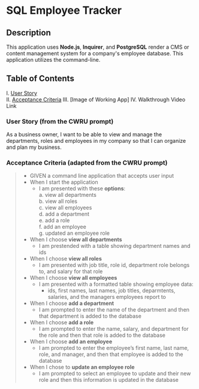 # SQL Employee Tracker

## Description
This application uses **Node.js**, **Inquirer**, and **PostgreSQL** render a CMS or content management system for a company's employee database.  This application utilizes the command-line.

## Table of Contents
I. [User Story](#user-story-from-the-cwru-prompt) <br>
II. [Acceptance Criteria](#acceptance-criteria-adapted-from-the-cwru-prompt)
III. [Image of Working App]
IV. Walkthrough Video Link

### User Story (from the CWRU prompt)
As a business owner, I want to be able to view and manage the departments, roles and employees in my company so that I can organize and plan my business.


### Acceptance Criteria (adapted from the CWRU prompt)
> - GIVEN a command line application that accepts user input
> - When I start the application
>   - I am presented with these **options**: <br>
>        a. view all departments <br>
>        b. view all roles <br>
>        c. view all employees <br>
>        d. add a department <br>
>        e. add a role <br>
>        f. add an employee <br>
>        g. updated an employee role <br>
> - When I choose **view all departments**
>    - I am prestended with a table showing department names and ids
> - When I choose **view all roles**
>   - I am presented with job title, role id, department role belongs to, and salary for that role
> - When I choose **view all employees**
>    - I am presented with a formatted table showing employee data: 
>        - ids, first names, last names, job titles, deparmtents, salaries, and the managers employees report to
> - When I choose **add a department**
>    - I am prompted to enter the name of the department and then that department is added to the database
> - When I choose **add a role**
>    - I am prompted to enter the name, salary, and department for the role and then that role is added to the database
> - When I choose **add an employee**
>    - I am prompted to enter the employee’s first name, last name, role, and manager, and then that employee is added to the database
> - When I chose to **update an employee role**
>   - I am prompted to select an employee to update and their new role and then this information is updated in the database
